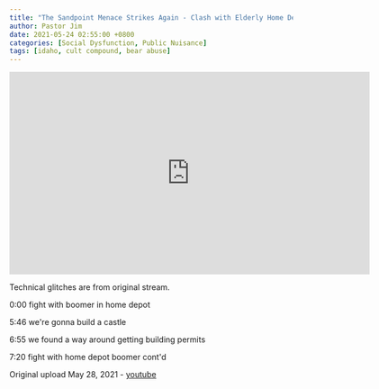 ```yaml
---
title: "The Sandpoint Menace Strikes Again - Clash with Elderly Home Depot Customer"
author: Pastor Jim
date: 2021-05-24 02:55:00 +0800
categories: [Social Dysfunction, Public Nuisance]
tags: [idaho, cult compound, bear abuse]
---
```


<iframe width="640" height="360" src="https://www.youtube-nocookie.com/embed/Dl1sbCssSwA" title="YouTube video player" frameborder="0" allow="accelerometer; autoplay; clipboard-write; encrypted-media; gyroscope; picture-in-picture" allowfullscreen></iframe>

Technical glitches are from original stream. 

0:00 fight with boomer in home depot 

5:46 we're gonna build a castle 

6:55 we found a way around getting building permits 

7:20 fight with home depot boomer cont'd



Original upload May 28, 2021 - [youtube](https://youtu.be/Dl1sbCssSwA)
